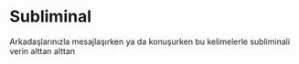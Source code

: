 # Subliminal
Arkadaşlarınızla mesajlaşırken ya da konuşurken bu kelimelerle subliminali verin alttan alttan
